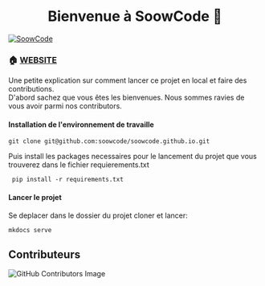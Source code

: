 <h1 align="center">Bienvenue à SoowCode 👋</h1>
<p>
  <a href="https://soowcode.github.io/" target="_blank">
    <img alt="SoowCode" src="https://img.shields.io/badge/website-yes-brightgreen.svg" />
  </a>
  
</p>

### 🏠 [WEBSITE](https://soowcode.github.io/)

Une petite explication sur comment lancer ce projet en local et faire des contributions.  
D'abord sachez que vous êtes les bienvenues. Nous sommes ravies de vous avoir parmi nos contributors.
#### Installation de l'environnement de travaille
```
git clone git@github.com:soowcode/soowcode.github.io.git

```
Puis install les packages necessaires pour le lancement du projet que vous trouverez dans le fichier requierements.txt

```
 pip install -r requirements.txt  
```

#### Lancer le projet

Se deplacer dans le dossier du projet cloner et lancer:
```
mkdocs serve
```



## Contributeurs
![GitHub Contributors Image](https://contrib.rocks/image?repo=soowcode/soowcode.github.io)
